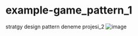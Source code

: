 # example-game_pattern_1
stratgy design pattern deneme projesi_2
![image](https://github.com/Kulac12/example-game_pattern_1/assets/71596094/a6deaccb-0598-4362-b125-ef3618f6efba)
